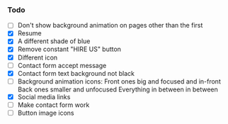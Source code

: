 ### Todo

- [ ] Don't show background animation on pages other than the first
- [x] Resume
- [x] A different shade of blue
- [x] Remove constant "HIRE US" button
- [x] Different icon
- [ ] Contact form accept message
- [x] Contact form text background not black
- [ ] Background animation icons:
  Front ones big and focused and in-front
  Back ones smaller and unfocused
  Everything in between in between
- [x] Social media links
- [ ] Make contact form work
- [ ] Button image icons
